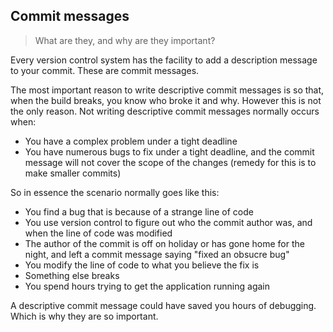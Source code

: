 ## Commit messages

> What are they, and why are they important?

Every version control system has the facility to add a description message to your commit. These are commit messages.

The most important reason to write descriptive commit messages is so that, when the build breaks, you know who broke it and why. However this is not the only reason. Not writing descriptive commit messages normally occurs when:

- You have a complex problem under a tight deadline
- You have numerous bugs to fix under a tight deadline, and the commit message will not cover the scope of the changes (remedy for this is to make smaller commits)

So in essence the scenario normally goes like this:

- You find a bug that is because of a strange line of code
- You use version control to figure out who the commit author was, and when the line of code was modified
- The author of the commit is off on holiday or has gone home for the night, and left a commit message saying "fixed an obsucre bug"
- You modify the line of code to what you believe the fix is
- Something else breaks
- You spend hours trying to get the application running again

A descriptive commit message could have saved you hours of debugging. Which is why they are so important.